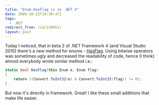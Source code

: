 ```yaml
---
title: "Enum.HasFlag is in .NET 4"
date: 2009-10-22T14:30:47Z
tags:
  - .NET
redirect_from: /id/230951/
layout: post
---
```

Today I noticed, that in beta 2 of .NET Framework 4 (and Visual Studio 2010) there's a new method for enums - [HasFlag][1]. Using bitwise operators was sometimes ugly and decreased the readability of code, hence (I think) almost everybody wrote similar method i.e.:

```csharp
static bool HasFlag(this Enum e, Enum flag)
{
	return ((Convert.ToInt32(e) & Convert.ToInt32(flag)) != 0);
}
```

But now it's directly in framework. Great! I like these small additions that make life easier.

[1]: http://msdn.microsoft.com/en-us/library/system.enum.hasflag(VS.100).aspx